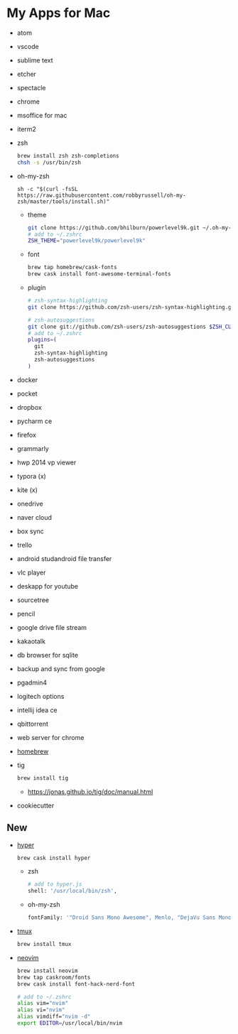 # My Apps for Mac

-   atom
-   vscode
-   sublime text
-   etcher
-   spectacle
-   chrome
-   msoffice for mac
-   iterm2
-   zsh
    ```sh
    brew install zsh zsh-completions
    chsh -s /usr/bin/zsh
    ```
  - oh-my-zsh
    ```
    sh -c "$(curl -fsSL https://raw.githubusercontent.com/robbyrussell/oh-my-zsh/master/tools/install.sh)"
    ```
    - theme
      ```sh
      git clone https://github.com/bhilburn/powerlevel9k.git ~/.oh-my-zsh/custom/themes/powerlevel9k 
      # add to ~/.zshrc
      ZSH_THEME="powerlevel9k/powerlevel9k"
      ```
    - font
      ```sh
      brew tap homebrew/cask-fonts
      brew cask install font-awesome-terminal-fonts 
      ```
    - plugin
      ```sh
      # zsh-syntax-highlighting
      git clone https://github.com/zsh-users/zsh-syntax-highlighting.git ${ZSH_CUSTOM:-~/.oh-my-zsh/custom}/plugins/zsh-syntax-highlighting

      # zsh-autosuggestions
      git clone git://github.com/zsh-users/zsh-autosuggestions $ZSH_CUSTOM/plugins/zsh-autosuggestions
      # add to ~/.zshrc
      plugins=(
        git
        zsh-syntax-highlighting
        zsh-autosuggestions
      )
      ```
-   docker
-   pocket
-   dropbox
-   pycharm ce
-   firefox
-   grammarly
-   hwp 2014 vp viewer
-   typora (x)
-   kite (x)
-   onedrive
-   naver cloud
-   box sync
-   trello
-   android studandroid file transfer
-   vlc player
-   deskapp for youtube
-   sourcetree
-   pencil
-   google drive file stream
-   kakaotalk
-   db browser for sqlite
-   backup and sync from google
-   pgadmin4
-   logitech options
-   intellij idea ce
-   qbittorrent
-   web server for chrome
-   [homebrew](https://brew.sh/index_ko)
-   tig
    ```sh
    brew install tig
    ```
    - https://jonas.github.io/tig/doc/manual.html
  
-   cookiecutter
  
## New

- [hyper](https://hyper.is)
  ```sh
  brew cask install hyper
  ```
  - zsh
    ```sh
    # add to hyper.js
    shell: '/usr/local/bin/zsh',
    ```
  - oh-my-zsh
    ```sh
    fontFamily: '"Droid Sans Mono Awesome", Menlo, "DejaVu Sans Mono", "Lucida Console", monospace',
    ```
- [tmux](https://github.com/tmux/tmux/wiki)
  ```sh
  brew install tmux
  ```
- [neovim](https://neovim.io)
   ```sh
   brew install neovim
   brew tap caskroom/fonts
   brew cask install font-hack-nerd-font
   ```
   
   ```sh
   # add to ~/.zshrc
   alias vim="nvim"
   alias vi="nvim"
   alias vimdiff="nvim -d"
   export EDITOR=/usr/local/bin/nvim
   ```
